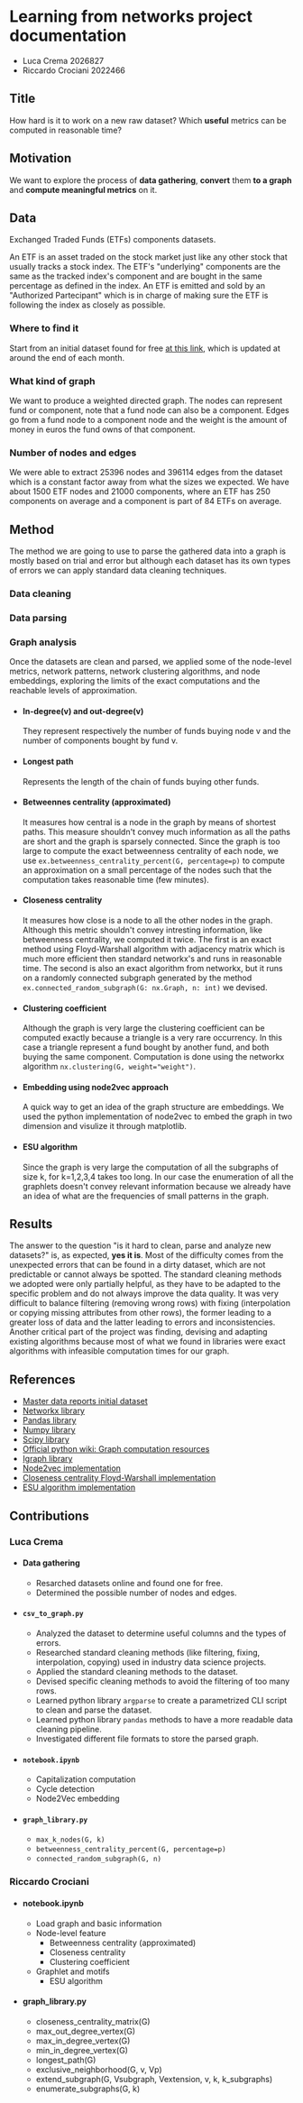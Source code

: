 # Learning from networks project documentation

- Luca Crema 2026827
- Riccardo Crociani 2022466

## Title

How hard is it to work on a new raw dataset? Which **useful** metrics can be computed in reasonable time?

## Motivation

We want to explore the process of **data gathering**, **convert** them **to a graph** and **compute meaningful metrics** on it.

## Data

Exchanged Traded Funds (ETFs) components datasets.

An ETF is an asset traded on the stock market just like any other stock that usually tracks a stock index.
The ETF's "underlying" components are the same as the tracked index's component and are bought in the same percentage as defined in the index.
An ETF is emitted and sold by an "Authorized Partecipant" which is in charge of making sure the ETF is following the index as closely as possible.

### Where to find it

Start from an initial dataset found for free [at this link](https://masterdatareports.com/), which is updated at around the end of each month.

### What kind of graph

We want to produce a weighted directed graph. The nodes can represent fund or component, note that a fund node can also be a component. Edges go from a fund node to a component node and the weight is the amount of money in euros the fund owns of that component.

### Number of nodes and edges

We were able to extract 25396 nodes and 396114 edges from the dataset which is a constant factor away from what the sizes we expected.
We have about 1500 ETF nodes and 21000 components, where an ETF has 250 components on average and a component is part of 84 ETFs on average.

## Method

The method we are going to use to parse the gathered data into a graph is mostly based on trial and error but although each dataset has its own types of errors we can apply standard data cleaning techniques.

### Data cleaning

### Data parsing

### Graph analysis

Once the datasets are clean and parsed, we applied some of the node-level metrics, network patterns, network clustering algorithms, and node embeddings, exploring the limits of the exact computations and the reachable levels of approximation.

- #### In-degree(v) and out-degree(v)

    They represent respectively the number of funds buying node v and the number of components bought by fund v.

- #### Longest path

    Represents the length of the chain of funds buying other funds.

- #### Betweennes centrality (approximated)

    It measures how central is a node in the graph by means of shortest paths. This measure shouldn't convey much information as all the paths are short and the graph is sparsely connected.
    Since the graph is too large to compute the exact betweenness centrality of each node, we use `ex.betweenness_centrality_percent(G, percentage=p)` to compute an approximation on a small percentage of the nodes such that the computation takes reasonable time (few minutes).

- #### Closeness centrality

    It measures how close is a node to all the other nodes in the graph.
    Although this metric shouldn't convey intresting information, like betweenness centrality, we computed it twice. The first is an exact method using Floyd-Warshall algorithm with adjacency matrix which is much more efficient then standard networkx's and runs in reasonable time.
    The second is also an exact algorithm from networkx, but it runs on a randomly connected subgraph generated by the method `ex.connected_random_subgraph(G: nx.Graph, n: int)` we devised.

- #### Clustering coefficient

    Although the graph is very large the clustering coefficient can be computed exactly because a triangle is a very rare occurrency.
    In this case a triangle represent a fund bought by another fund, and both buying the same component.
    Computation is done using the networkx algorithm `nx.clustering(G, weight="weight")`.

- #### Embedding using node2vec approach

    A quick way to get an idea of the graph structure are embeddings.
    We used the python implementation of node2vec to embed the graph in two dimension and visulize it through matplotlib.

- #### ESU algorithm

    Since the graph is very large the computation of all the subgraphs of size k, for k=1,2,3,4 takes too long.
    In our case the enumeration of all the graphlets doesn't convey relevant information because we already have an idea of what are the frequencies of small patterns in the graph.

## Results

The answer to the question "is it hard to clean, parse and analyze new datasets?" is, as expected, **yes it is**. Most of the difficulty comes from the unexpected errors that can be found in a dirty dataset, which are not predictable or cannot always be spotted.
The standard cleaning methods we adopted were only partially helpful, as they have to be adapted to the specific problem and do not always improve the data quality. It was very difficult to balance filtering (removing wrong rows) with fixing (interpolation or copying missing attributes from other rows), the former leading to a greater loss of data and the latter leading to errors and inconsistencies.
Another critical part of the project was finding, devising and adapting existing algorithms because most of what we found in libraries were exact algorithms with infeasible computation times for our graph.

## References

- [Master data reports initial dataset](https://masterdatareports.com/)
- [Networkx library](https://networkx.org/)
- [Pandas library](https://pandas.pydata.org/)
- [Numpy library](https://numpy.org/)
- [Scipy library](https://scipy.org/)
- [Official python wiki: Graph computation resources](https://wiki.python.org/moin/PythonGraphApi)
- [Igraph library](https://igraph.org)
- [Node2vec implementation](https://github.com/eliorc/node2vec)
- [Closeness centrality Floyd-Warshall implementation](https://medium.com/@pasdan/closeness-centrality-via-networkx-is-taking-too-long-1a58e648f5ce)
- [ESU algorithm implementation](https://notebook.community/ramseylab/networkscompbio/class18_motifs_python3_template)

## Contributions

### Luca Crema

- #### Data gathering

  - Resarched datasets online and found one for free.
  - Determined the possible number of nodes and edges.

- #### `csv_to_graph.py`

  - Analyzed the dataset to determine useful columns and the types of errors.
  - Researched standard cleaning methods (like filtering, fixing, interpolation, copying) used in industry data science projects.
  - Applied the standard cleaning methods to the dataset.
  - Devised specific cleaning methods to avoid the filtering of too many rows.
  - Learned python library `argparse` to create a parametrized CLI script to clean and parse the dataset.
  - Learned python library `pandas` methods to have a more readable data cleaning pipeline.
  - Investigated different file formats to store the parsed graph.


- #### `notebook.ipynb`

  - Capitalization computation
  - Cycle detection
  - Node2Vec embedding

- #### `graph_library.py`

  - `max_k_nodes(G, k)`
  - `betweenness_centrality_percent(G, percentage=p)`
  - `connected_random_subgraph(G, n)`

### Riccardo Crociani

- #### notebook.ipynb

  - Load graph and basic information
  - Node-level feature
    - Betweenness centrality (approximated)
    - Closeness centrality
    - Clustering coefficient
  - Graphlet and motifs
    - ESU algorithm

- #### graph_library.py

  - closeness_centrality_matrix(G)
  - max_out_degree_vertex(G)
  - max_in_degree_vertex(G)
  - min_in_degree_vertex(G)
  - longest_path(G)
  - exclusive_neighborhood(G, v, Vp)
  - extend_subgraph(G, Vsubgraph, Vextension, v, k, k_subgraphs)
  - enumerate_subgraphs(G, k)
